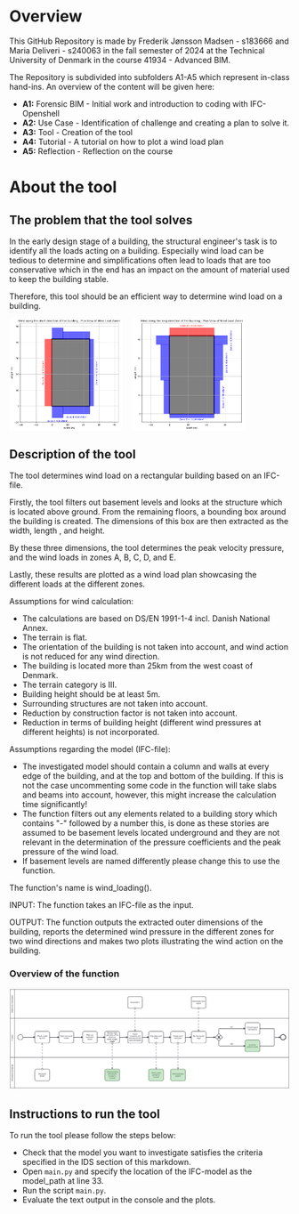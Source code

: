 # Overview

This GitHub Repository is made by Frederik Jønsson Madsen - s183666 and Maria 
Deliveri - s240063 in the fall semester of 2024 at the Technical University
of Denmark in the course 41934 - Advanced BIM.

The Repository is subdivided into subfolders A1-A5 which represent in-class hand-ins.
An overview of the content will be given here:

- **A1:** Forensic BIM - Initial work and introduction to coding with IFC-Openshell
- **A2:** Use Case - Identification of challenge and creating a plan to solve it.
- **A3:** Tool - Creation of the tool
- **A4:** Tutorial - A tutorial on how to plot a wind load plan
- **A5:** Reflection - Reflection on the course

# About the tool
## The problem that the tool solves

In the early design stage of a building, the structural engineer's task is to 
identify all the loads acting on a building. Especially wind load can be tedious 
to determine and simplifications often lead to loads that are too conservative
which in the end has an impact on the amount of material used to keep the 
building stable. 

Therefore, this tool should be an efficient way to determine wind load on a
building.

<div style="display: flex; gap: 20px;">
  <img src="https://github.com/FrederikJM/BIManalyst_g_28/blob/main/A4/Figure%20x.png" alt="Image 1" style="width: 40%;">
  <img src="https://github.com/FrederikJM/BIManalyst_g_28/blob/main/A4/Figure%20y.png" alt="Image 2" style="width: 40%;">
</div>


## Description of the tool
The tool determines wind load on a rectangular building based on an IFC-file.

Firstly, the tool filters out basement levels and looks at the structure which is
located above ground. From the remaining floors, a bounding box around the building
is created. The dimensions of this box are then extracted as the width, length 
, and height.

By these three dimensions, the tool determines the peak velocity pressure, and
the wind loads in zones A, B, C, D, and E.

Lastly, these results are plotted as a wind load plan showcasing the different
loads at the different zones.


Assumptions for wind calculation:
- The calculations are based on DS/EN 1991-1-4 incl. Danish National Annex.
- The terrain is flat.
- The orientation of the building is not taken into account, and wind action is
  not reduced for any wind direction.
- The building is located more than 25km from the west coast of Denmark.
- The terrain category is III.
- Building height should be at least 5m.
- Surrounding structures are not taken into account.
- Reduction by construction factor is not taken into account.
- Reduction in terms of building height (different wind pressures at different 
  heights) is not incorporated.


Assumptions regarding the model (IFC-file):
- The investigated model should contain a column and walls at every edge of the building, 
  and at the top and bottom of the building. If this is not the case uncommenting some
  code in the function will take slabs and beams into account, however, 
  this might increase the calculation time significantly!
- The function filters out any elements related to a building story which
  contains "-" followed by a number this, is done as these stories are 
  assumed to be basement levels located underground and they are not
  relevant in the determination of the pressure coefficients and the peak pressure of the wind load.
- If basement levels are named differently please change this to use
  the function.

The function's name is wind_loading().

INPUT: The function takes an IFC-file as the input.

OUTPUT: The function outputs the extracted outer dimensions of the building, 
        reports the determined wind pressure in the different zones for
        two wind directions and makes two plots illustrating the wind action
        on the building. 

### Overview of the function


![Picture1](https://github.com/FrederikJM/BIManalyst_g_28/blob/main/A3/BPMN.svg)<br>


## Instructions to run the tool
To run the tool please follow the steps below:
- Check that the model you want to investigate satisfies the criteria specified in
  the IDS section of this markdown.
- Open `main.py` and specify the location of the IFC-model as the model_path at line 33.
- Run the script `main.py`.
- Evaluate the text output in the console and the plots. 



